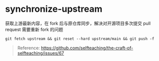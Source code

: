 # synchronize-upstream

获取上游最新内容，在 fork 后与原仓库同步，解决对开源项目多次提交 pull request 需要重新 fork 的问题

```
git fetch upstream && git reset --hard upstream/main && git push -f
```

> Reference: https://github.com/selfteaching/the-craft-of-selfteaching/issues/67
